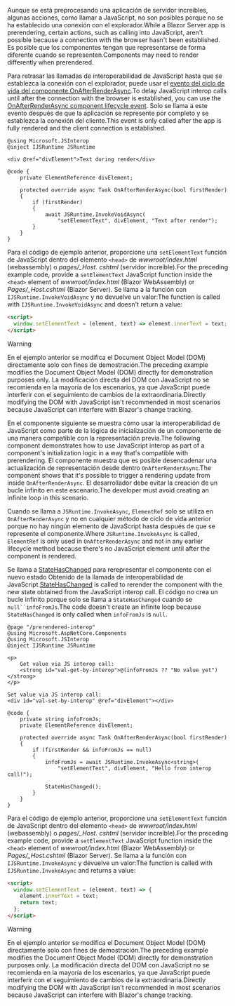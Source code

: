 <span data-ttu-id="24fa0-101">Aunque se está preprocesando una aplicación de servidor increíbles, algunas acciones, como llamar a JavaScript, no son posibles porque no se ha establecido una conexión con el explorador.</span><span class="sxs-lookup"><span data-stu-id="24fa0-101">While a Blazor Server app is prerendering, certain actions, such as calling into JavaScript, aren't possible because a connection with the browser hasn't been established.</span></span> <span data-ttu-id="24fa0-102">Es posible que los componentes tengan que representarse de forma diferente cuando se representen.</span><span class="sxs-lookup"><span data-stu-id="24fa0-102">Components may need to render differently when prerendered.</span></span>

<span data-ttu-id="24fa0-103">Para retrasar las llamadas de interoperabilidad de JavaScript hasta que se establezca la conexión con el explorador, puede usar el [evento del ciclo de vida del componente OnAfterRenderAsync](xref:blazor/lifecycle#after-component-render).</span><span class="sxs-lookup"><span data-stu-id="24fa0-103">To delay JavaScript interop calls until after the connection with the browser is established, you can use the [OnAfterRenderAsync component lifecycle event](xref:blazor/lifecycle#after-component-render).</span></span> <span data-ttu-id="24fa0-104">Solo se llama a este evento después de que la aplicación se represente por completo y se establezca la conexión del cliente.</span><span class="sxs-lookup"><span data-stu-id="24fa0-104">This event is only called after the app is fully rendered and the client connection is established.</span></span>

```cshtml
@using Microsoft.JSInterop
@inject IJSRuntime JSRuntime

<div @ref="divElement">Text during render</div>

@code {
    private ElementReference divElement;

    protected override async Task OnAfterRenderAsync(bool firstRender)
    {
        if (firstRender)
        {
            await JSRuntime.InvokeVoidAsync(
                "setElementText", divElement, "Text after render");
        }
    }
}
```

<span data-ttu-id="24fa0-105">Para el código de ejemplo anterior, proporcione una `setElementText` función de JavaScript dentro del elemento `<head>` de *wwwroot/index.html* (webassembly) o *pages/_Host. cshtml* (servidor increíble).</span><span class="sxs-lookup"><span data-stu-id="24fa0-105">For the preceding example code, provide a `setElementText` JavaScript function inside the `<head>` element of *wwwroot/index.html* (Blazor WebAssembly) or *Pages/_Host.cshtml* (Blazor Server).</span></span> <span data-ttu-id="24fa0-106">Se llama a la función con `IJSRuntime.InvokeVoidAsync` y no devuelve un valor:</span><span class="sxs-lookup"><span data-stu-id="24fa0-106">The function is called with `IJSRuntime.InvokeVoidAsync` and doesn't return a value:</span></span>

```html
<script>
  window.setElementText = (element, text) => element.innerText = text;
</script>
```

> [!WARNING]
> <span data-ttu-id="24fa0-107">En el ejemplo anterior se modifica el Document Object Model (DOM) directamente solo con fines de demostración.</span><span class="sxs-lookup"><span data-stu-id="24fa0-107">The preceding example modifies the Document Object Model (DOM) directly for demonstration purposes only.</span></span> <span data-ttu-id="24fa0-108">La modificación directa del DOM con JavaScript no se recomienda en la mayoría de los escenarios, ya que JavaScript puede interferir con el seguimiento de cambios de la extraordinaria.</span><span class="sxs-lookup"><span data-stu-id="24fa0-108">Directly modifying the DOM with JavaScript isn't recommended in most scenarios because JavaScript can interfere with Blazor's change tracking.</span></span>

<span data-ttu-id="24fa0-109">En el componente siguiente se muestra cómo usar la interoperabilidad de JavaScript como parte de la lógica de inicialización de un componente de una manera compatible con la representación previa.</span><span class="sxs-lookup"><span data-stu-id="24fa0-109">The following component demonstrates how to use JavaScript interop as part of a component's initialization logic in a way that's compatible with prerendering.</span></span> <span data-ttu-id="24fa0-110">El componente muestra que es posible desencadenar una actualización de representación desde dentro `OnAfterRenderAsync`.</span><span class="sxs-lookup"><span data-stu-id="24fa0-110">The component shows that it's possible to trigger a rendering update from inside `OnAfterRenderAsync`.</span></span> <span data-ttu-id="24fa0-111">El desarrollador debe evitar la creación de un bucle infinito en este escenario.</span><span class="sxs-lookup"><span data-stu-id="24fa0-111">The developer must avoid creating an infinite loop in this scenario.</span></span>

<span data-ttu-id="24fa0-112">Cuando se llama a `JSRuntime.InvokeAsync`, `ElementRef` solo se utiliza en `OnAfterRenderAsync` y no en cualquier método de ciclo de vida anterior porque no hay ningún elemento de JavaScript hasta después de que se represente el componente.</span><span class="sxs-lookup"><span data-stu-id="24fa0-112">Where `JSRuntime.InvokeAsync` is called, `ElementRef` is only used in `OnAfterRenderAsync` and not in any earlier lifecycle method because there's no JavaScript element until after the component is rendered.</span></span>

<span data-ttu-id="24fa0-113">Se llama a [StateHasChanged](xref:blazor/lifecycle#state-changes) para rerepresentar el componente con el nuevo estado Obtenido de la llamada de interoperabilidad de JavaScript.</span><span class="sxs-lookup"><span data-stu-id="24fa0-113">[StateHasChanged](xref:blazor/lifecycle#state-changes) is called to rerender the component with the new state obtained from the JavaScript interop call.</span></span> <span data-ttu-id="24fa0-114">El código no crea un bucle infinito porque solo se llama a `StateHasChanged` cuando se `null``infoFromJs`.</span><span class="sxs-lookup"><span data-stu-id="24fa0-114">The code doesn't create an infinite loop because `StateHasChanged` is only called when `infoFromJs` is `null`.</span></span>

```cshtml
@page "/prerendered-interop"
@using Microsoft.AspNetCore.Components
@using Microsoft.JSInterop
@inject IJSRuntime JSRuntime

<p>
    Get value via JS interop call:
    <strong id="val-get-by-interop">@(infoFromJs ?? "No value yet")</strong>
</p>

Set value via JS interop call:
<div id="val-set-by-interop" @ref="divElement"></div>

@code {
    private string infoFromJs;
    private ElementReference divElement;

    protected override async Task OnAfterRenderAsync(bool firstRender)
    {
        if (firstRender && infoFromJs == null)
        {
            infoFromJs = await JSRuntime.InvokeAsync<string>(
                "setElementText", divElement, "Hello from interop call!");

            StateHasChanged();
        }
    }
}
```

<span data-ttu-id="24fa0-115">Para el código de ejemplo anterior, proporcione una `setElementText` función de JavaScript dentro del elemento `<head>` de *wwwroot/index.html* (webassembly) o *pages/_Host. cshtml* (servidor increíble).</span><span class="sxs-lookup"><span data-stu-id="24fa0-115">For the preceding example code, provide a `setElementText` JavaScript function inside the `<head>` element of *wwwroot/index.html* (Blazor WebAssembly) or *Pages/_Host.cshtml* (Blazor Server).</span></span> <span data-ttu-id="24fa0-116">Se llama a la función con `IJSRuntime.InvokeAsync` y devuelve un valor:</span><span class="sxs-lookup"><span data-stu-id="24fa0-116">The function is called with `IJSRuntime.InvokeAsync` and returns a value:</span></span>

```html
<script>
  window.setElementText = (element, text) => {
    element.innerText = text;
    return text;
  };
</script>
```

> [!WARNING]
> <span data-ttu-id="24fa0-117">En el ejemplo anterior se modifica el Document Object Model (DOM) directamente solo con fines de demostración.</span><span class="sxs-lookup"><span data-stu-id="24fa0-117">The preceding example modifies the Document Object Model (DOM) directly for demonstration purposes only.</span></span> <span data-ttu-id="24fa0-118">La modificación directa del DOM con JavaScript no se recomienda en la mayoría de los escenarios, ya que JavaScript puede interferir con el seguimiento de cambios de la extraordinaria.</span><span class="sxs-lookup"><span data-stu-id="24fa0-118">Directly modifying the DOM with JavaScript isn't recommended in most scenarios because JavaScript can interfere with Blazor's change tracking.</span></span>
